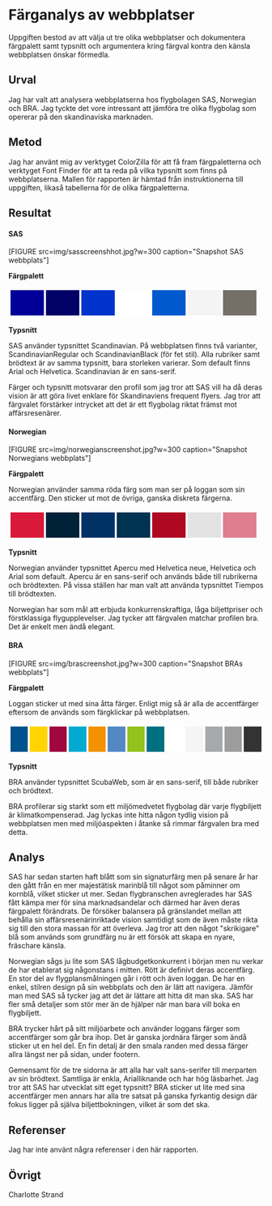 Färganalys av webbplatser
=======================

Uppgiften bestod av att välja ut tre olika webbplatser och dokumentera färgpalett samt typsnitt och argumentera kring färgval kontra den känsla webbplatsen önskar förmedla.

Urval
-----------------------

Jag har valt att analysera webbplatserna hos flygbolagen SAS, Norwegian och BRA. Jag tyckte det vore intressant att jämföra tre olika flygbolag som opererar på den skandinaviska marknaden.

Metod
-----------------------

Jag har använt mig av verktyget ColorZilla för att få fram färgpaletterna och verktyget Font Finder för att ta reda på vilka typsnitt som finns på webbplatserna. Mallen för rapporten är hämtad från instruktionerna till uppgiften, likaså tabellerna för de olika färgpaletterna.  

Resultat
-----------------------

#### SAS

[FIGURE src=img/sasscreenshhot.jpg?w=300 caption="Snapshot SAS webbplats"]

**Färgpalett**

<table style="border-spacing: 4px; border-collapse: separate">
<tr>
<td style="height: 50px; width: 50px; background-color: #000099">
<td style="height: 50px; width: 50px; background-color: #000066">
<td style="height: 50px; width: 50px; background-color: #0033cc">
<td style="height: 50px; width: 50px; background-color: #fff">
<td style="height: 50px; width: 50px; background-color: #0159ce">
<td style="height: 50px; width: 50px; background-color: #f4f4f4">
<td style="height: 50px; width: 50px; background-color: #747067">
</tr>
</table>

**Typsnitt**

SAS använder typsnittet Scandinavian. På webbplatsen finns två varianter, ScandinavianRegular och ScandinavianBlack (för fet stil). Alla rubriker samt brödtext är av samma typsnitt, bara storleken varierar. Som default finns Arial och Helvetica. Scandinavian är en sans-serif.

Färger och typsnitt motsvarar den profil som jag tror att SAS vill ha då deras vision är att göra livet enklare för Skandinaviens frequent flyers. Jag tror att färgvalet förstärker intrycket att det är ett flygbolag riktat främst mot affärsresenärer.

#### Norwegian

[FIGURE src=img/norwegianscreenshot.jpg?w=300 caption="Snapshot Norwegians webbplats"]

**Färgpalett**

Norwegian använder samma röda färg som man ser på loggan som sin accentfärg. Den sticker ut mot de övriga, ganska diskreta färgerna.

<table style="border-spacing: 4px; border-collapse: separate">
<tr>
<td style="height: 50px; width: 50px; background-color: #d81939">
<td style="height: 50px; width: 50px; background-color: #002238">
<td style="height: 50px; width: 50px; background-color: #003266">
<td style="height: 50px; width: 50px; background-color: #003251">
<td style="height: 50px; width: 50px; background-color: #ae0823">
<td style="height: 50px; width: 50px; background-color: #e3e3e3">
<td style="height: 50px; width: 50px; background-color: #de7e8e">
</tr>
</table>

**Typsnitt**

Norwegian använder typsnittet Apercu med Helvetica neue, Helvetica och Arial som default. Apercu är en sans-serif och används både till rubrikerna och brödtexten. På vissa ställen har man valt att använda typsnittet Tiempos till brödtexten.

Norwegian har som mål att erbjuda konkurrenskraftiga, låga biljettpriser och förstklassiga flygupplevelser. Jag tycker att färgvalen matchar profilen bra. Det är enkelt men ändå elegant.


#### BRA

[FIGURE src=img/brascreenshot.jpg?w=300 caption="Snapshot BRAs webbplats"]

**Färgpalett**

Loggan sticker ut med sina åtta färger. Enligt mig så är alla de accentfärger eftersom de används som färgklickar på webbplatsen.

<table style="border-spacing: 4px; border-collapse: separate">
<tr>
<td style="height: 50px; width: 50px; background-color: #01518c">
<td style="height: 50px; width: 50px; background-color: #ffd402">
<td style="height: 50px; width: 50px; background-color: #9f073e">
<td style="height: 50px; width: 50px; background-color: #02AAD1">
<td style="height: 50px; width: 50px; background-color: #f39200">
<td style="height: 50px; width: 50px; background-color: #5388c5">
<td style="height: 50px; width: 50px; background-color: #94c11e">
<td style="height: 50px; width: 50px; background-color: #007080">
<td style="height: 50px; width: 50px; background-color: #ffffff">
<td style="height: 50px; width: 50px; background-color: #f5f5f5">
<td style="height: 50px; width: 50px; background-color: #a7a9ac">
<td style="height: 50px; width: 50px; background-color: #9d9d9d">
<td style="height: 50px; width: 50px; background-color: #333333">
</tr>
</table>

**Typsnitt**

BRA använder typsnittet ScubaWeb, som är en sans-serif, till både rubriker och brödtext.

BRA profilerar sig starkt som ett miljömedvetet flygbolag där varje flygbiljett är klimatkompenserad. Jag lyckas inte hitta någon tydlig vision på webbplatsen men med miljöaspekten i åtanke så rimmar färgvalen bra med detta.

Analys
-----------------------

SAS har sedan starten haft blått som sin signaturfärg men på senare år har den gått från en mer majestätisk marinblå till något som påminner om kornblå, vilket sticker ut mer. Sedan flygbranschen avreglerades har SAS fått kämpa mer för sina marknadsandelar och därmed har även deras färgpalett förändrats. De försöker balansera på gränslandet mellan att behålla sin affärsresenärinriktade vision samtidigt som de även måste rikta sig till den stora massan för att överleva. Jag tror att den något "skrikigare" blå som används som grundfärg nu är ett försök att skapa en nyare, fräschare känsla.

Norwegian sågs ju lite som SAS lågbudgetkonkurrent i början men nu verkar de har etablerat sig någonstans i mitten. Rött är definivt deras accentfärg. En stor del av flygplansmålningen går i rött och även loggan. De har en enkel, stilren design på sin webbplats och den är lätt att navigera. Jämför man med SAS så tycker jag att det är lättare att hitta dit man ska. SAS har fler små detaljer som stör mer än de hjälper när man bara vill boka en flygbiljett.

BRA trycker hårt på sitt miljöarbete och använder loggans färger som accentfärger som går bra ihop. Det är ganska jordnära färger som ändå sticker ut en hel del. En fin detalj är den smala randen med dessa färger allra längst ner på sidan, under footern.

Gemensamt för de tre sidorna är att alla har valt sans-serifer till merparten av sin brödtext. Samtliga är enkla, Arialliknande och har hög läsbarhet. Jag tror att SAS har utvecklat sitt eget typsnitt? BRA sticker ut lite med sina accentfärger men annars har alla tre satsat på ganska fyrkantig design där fokus ligger på själva biljettbokningen, vilket är som det ska.


Referenser
-----------------------

Jag har inte använt några referenser i den här rapporten.

Övrigt
-----------------------

Charlotte Strand
